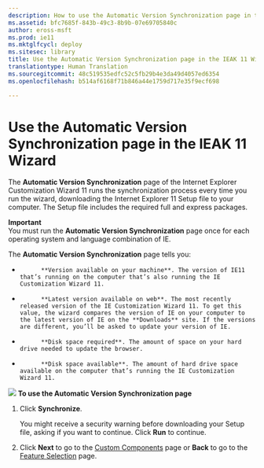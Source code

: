 ```yaml
---
description: How to use the Automatic Version Synchronization page in the IEAK 11 Customization Wizard to download the IE11 Setup file each time you run the Wizard.
ms.assetid: bfc7685f-843b-49c3-8b9b-07e69705840c
author: eross-msft
ms.prod: ie11
ms.mktglfcycl: deploy
ms.sitesec: library
title: Use the Automatic Version Synchronization page in the IEAK 11 Wizard (Internet Explorer Administration Kit 11 for IT Pros)
translationtype: Human Translation
ms.sourcegitcommit: 48c519535edfc52c5fb29b4e3da49d4057ed6354
ms.openlocfilehash: b514af6168f71b846a44e1759d717e35f9ecf698

---
```


# Use the Automatic Version Synchronization page in the IEAK 11 Wizard
The **Automatic Version Synchronization** page of the Internet Explorer Customization Wizard 11 runs the synchronization process every time you run the wizard, downloading the Internet Explorer 11 Setup file to your computer. The Setup file includes the required full and express packages.

**Important**<br>
You must run the **Automatic Version Synchronization** page once for each operating system and language combination of IE.

The **Automatic Version Synchronization** page tells you:

-   
            **Version available on your machine**. The version of IE11 that’s running on the computer that’s also running the IE Customization Wizard 11.

-   
            **Latest version available on web**. The most recently released version of the IE Customization Wizard 11. To get this value, the wizard compares the version of IE on your computer to the latest version of IE on the **Downloads** site. If the versions are different, you’ll be asked to update your version of IE.

-   
            **Disk space required**. The amount of space on your hard drive needed to update the browser.

-   
            **Disk space available**. The amount of hard drive space available on the computer that’s running the IE Customization Wizard 11.


![](images/wedge.gif) **To use the Automatic Version Synchronization page**

1.  Click **Synchronize**.<p>
You might receive a security warning before downloading your Setup file, asking if you want to continue. Click **Run** to continue.

2.  Click **Next** to go to the [Custom Components](custom-components-ieak11-wizard.md) page or **Back** to go to the [Feature Selection](feature-selection-ieak11-wizard.md) page.

 

 








<!--HONumber=Jun16_HO4-->


